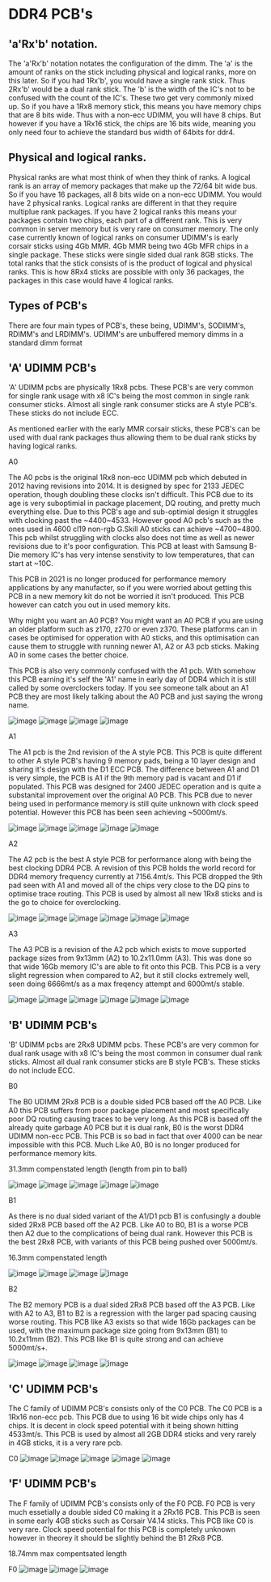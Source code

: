 # DDR4 PCB's

## 'a'Rx'b' notation.

The 'a'Rx'b' notation notates the configuration of the dimm. 
The 'a' is the amount of ranks on the stick including physical and logical ranks, more on this later. So if you had 1Rx'b', you would have a single rank stick. Thus 2Rx'b' would be a dual rank stick.
The 'b' is the width of the IC's not to be confused with the count of the IC's. These two get very commonly mixed up. So if you have a 1Rx8 memory stick, this means you have memory chips that are 8 bits wide. Thus with a non-ecc UDIMM, you will have 8 chips. But however if you have a 1Rx16 stick, the chips are 16 bits wide, meaning you only need four to achieve the standard bus width of 64bits for ddr4.

## Physical and logical ranks.

Physical ranks are what most think of when they think of ranks. A logical rank is an array of memory packages that make up the 72/64 bit wide bus. So if you have 16 packages, all 8 bits wide on a non-ecc UDIMM. You would have 2 physical ranks.
Logical ranks are different in that they require multiplue rank packages. If you have 2 logical ranks this means your packages contain two chips, each part of a different rank. This is very common in server memory but is very rare on consumer memory. The only case currently known of logical ranks on consumer UDIMM's is early corsair sticks using 4Gb MMR. 4Gb MMR being two 4Gb MFR chips in a single package. These sticks were single sided dual rank 8GB sticks.
The total ranks that the stick consists of is the product of logical and physical ranks. This is how 8Rx4 sticks are possible with only 36 packages, the packages in this case would have 4 logical ranks.

## Types of PCB's

There are four main types of PCB's, these being, UDIMM's, SODIMM's, RDIMM's and LRDIMM's.
UDIMM's are unbuffered memory dimms in a standard dimm format 


## 'A' UDIMM PCB's

'A' UDIMM pcbs are physically 1Rx8 pcbs. These PCB's are very common for single rank usage with x8 IC's being the most common in single rank consumer sticks.
Almost all single rank consumer sticks are A style PCB's.
These sticks do not include ECC.

As mentioned earlier with the early MMR corsair sticks, these PCB's can be used with dual rank packages thus allowing them to be dual rank sticks by having logical ranks.

A0

The A0 pcbs is the original 1Rx8 non-ecc UDIMM pcb which debuted in 2012 having revisions into 2014. It is designed by spec for 2133 JEDEC operation, though doubling these clocks isn't difficult. This PCB due to its age is very suboptimial in package placement, DQ routing, and pretty much everything else. Due to this PCB's age and sub-optimial design it struggles with clocking past the ~4400~4533. However good A0 pcb's such as the ones used in 4600 cl19 non-rgb G.Skill A0 sticks can achieve ~4700~4800. This pcb whilst struggling with clocks also does not time as well as newer revisions due to it's poor configuration. This PCB at least with Samsung B-Die memory IC's has very intense senstivity to low temperatures, that can start at ~10C.

This PCB in 2021 is no longer produced for performance memory applications by any manufacter, so if you were worried about getting this PCB in a new memory kit do not be worried it isn't produced. This PCB however can catch you out in used memory kits.

Why might you want an A0 PCB?
You might want an A0 PCB if you are using an older platform such as z170, z270 or even z370. These platforms can in cases be optimised for opperation with A0 sticks, and this optimisation can cause them to struggle with running newer A1, A2 or A3 pcb sticks. Making A0 in some cases the better choice.

This PCB is also very commonly confused with the A1 pcb. With somehow this PCB earning it's self the 'A1' name in early day of DDR4 which it is still called by some overclockers today. If you see someone talk about an A1 PCB they are most likely talking about the A0 PCB and just saying the wrong name. 

![image](https://user-images.githubusercontent.com/77159913/114346201-68cbdf80-9ba6-11eb-8985-65841729db4b.png)
![image](https://user-images.githubusercontent.com/77159913/114346554-06271380-9ba7-11eb-8553-1418d17721a4.png)
![image](https://user-images.githubusercontent.com/77159913/114346623-2060f180-9ba7-11eb-9ef1-0caea372a73d.png)
![image](https://user-images.githubusercontent.com/77159913/114346723-44243780-9ba7-11eb-9810-cb6c3050640a.png)

A1

The A1 pcb is the 2nd revision of the A style PCB. This PCB is quite different to other A style PCB's having 9 memory pads, being a 10 layer design and sharing it's design with the D1 ECC PCB. The difference between A1 and D1 is very simple, the PCB is A1 if the 9th memory pad is vacant and D1 if populated. This PCB was designed for 2400 JEDEC operation and is quite a substanital improvement over the original A0 PCB. This PCB due to never being used in performance memory is still quite unknown with clock speed potential. However this PCB has been seen achieving ~5000mt/s.


![image](https://user-images.githubusercontent.com/77159913/114347819-eee92580-9ba8-11eb-819b-9e8b3bceaf14.png)
![image](https://user-images.githubusercontent.com/77159913/114347832-f7416080-9ba8-11eb-974e-571f0dfc2903.png)
![image](https://user-images.githubusercontent.com/77159913/114347842-fb6d7e00-9ba8-11eb-9422-6b0a0ed5b63d.png)
![image](https://user-images.githubusercontent.com/77159913/114347881-0e804e00-9ba9-11eb-9254-4bf328377664.png)
![image](https://user-images.githubusercontent.com/77159913/114349571-7172e480-9bab-11eb-9927-bc3265979ef8.png)

A2

The A2 pcb is the best A style PCB for performance along with being the best clocking DDR4 PCB. A revision of this PCB holds the world record for DDR4 memory frequency currently at 7156.4mt/s. This PCB dropped the 9th pad seen with A1 and moved all of the chips very close to the DQ pins to optimise trace routing. This PCB is used by almost all new 1Rx8 sticks and is the go to choice for overclocking.

![image](https://user-images.githubusercontent.com/77159913/114348234-9a927580-9ba9-11eb-83a7-5192610e537a.png)
![image](https://user-images.githubusercontent.com/77159913/114348209-92d2d100-9ba9-11eb-8b9d-fc38618caee1.png)
![image](https://user-images.githubusercontent.com/77159913/114348177-89e1ff80-9ba9-11eb-815f-24fc93ba1a7d.png)
![image](https://user-images.githubusercontent.com/77159913/114348247-9fefc000-9ba9-11eb-8eba-233aa819d3f6.png)
![image](https://user-images.githubusercontent.com/77159913/114348265-a54d0a80-9ba9-11eb-83c9-48b0d5967556.png)
![image](https://user-images.githubusercontent.com/77159913/114349498-57d19d00-9bab-11eb-9046-9e7b0dbd390e.png)

A3

The A3 PCB is a revision of the A2 pcb which exists to move supported package sizes from 9x13mm (A2) to 10.2x11.0mm (A3). This was done so that wide 16Gb memory IC's are able to fit onto this PCB. This PCB is a very slight regression when compared to A2, but it still clocks extremely well, seen doing 6666mt/s as a max freqency attempt and 6000mt/s stable. 

![image](https://user-images.githubusercontent.com/77159913/114348319-b4cc5380-9ba9-11eb-8971-c74063208030.png)
![image](https://user-images.githubusercontent.com/77159913/114348335-bac23480-9ba9-11eb-993c-fecaaba798fa.png)
![image](https://user-images.githubusercontent.com/77159913/114348353-c0b81580-9ba9-11eb-8d77-a35b5f88b7ab.png)
![image](https://user-images.githubusercontent.com/77159913/114348393-cdd50480-9ba9-11eb-898c-bd166ce77bc1.png)
![image](https://user-images.githubusercontent.com/77159913/114348421-d6c5d600-9ba9-11eb-8c56-737cb77de3c2.png)
![image](https://user-images.githubusercontent.com/77159913/114349162-e4c82680-9baa-11eb-936c-1ed12d917b88.png)


## 'B' UDIMM PCB's

'B' UDIMM pcbs are 2Rx8 UDIMM pcbs. These PCB's are very common for dual rank usage with x8 IC's being the most common in consumer dual rank sticks.
Almost all dual rank consumer sticks are B style PCB's.
These sticks do not include ECC.

B0 

The B0 UDIMM 2Rx8 PCB is a double sided PCB based off the A0 PCB. Like A0 this PCB suffers from poor package placement and most specifically poor DQ routing causing traces to be very long. As this PCB is based off the already quite garbage A0 PCB but it is dual rank, B0 is the worst DDR4 UDIMM non-ecc PCB. This PCB is so bad in fact that over 4000 can be near impossible with this PCB. Much Like A0, B0 is no longer produced for performance memory kits.

31.3mm compenstated length (length from pin to ball)

![image](https://user-images.githubusercontent.com/77159913/114349744-a4b57380-9bab-11eb-9fd7-db31303b91e3.png)
![image](https://user-images.githubusercontent.com/77159913/114349912-d8909900-9bab-11eb-99c4-263850be89ab.png)
![image](https://user-images.githubusercontent.com/77159913/114349943-e3e3c480-9bab-11eb-981d-fa72df5b7c76.png)
![image](https://user-images.githubusercontent.com/77159913/114505882-5ddf8080-9c74-11eb-87ab-2b93f5bbfeaa.png)
![image](https://user-images.githubusercontent.com/77159913/114505894-646df800-9c74-11eb-978d-c123d7648754.png)


B1

As there is no dual sided variant of the A1/D1 pcb B1 is confusingly a double sided 2Rx8 PCB based off the A2 PCB. Like A0 to B0, B1 is a worse PCB then A2 due to the complications of being dual rank. However this PCB is the best 2Rx8 PCB, with variants of this PCB being pushed over 5000mt/s.

16.3mm compenstated length

![image](https://user-images.githubusercontent.com/77159913/114504429-34bdf080-9c72-11eb-822b-7502938afcb4.png)
![image](https://user-images.githubusercontent.com/77159913/114504531-56b77300-9c72-11eb-8d72-6d06630e5b08.png)
![image](https://user-images.githubusercontent.com/77159913/114504538-5b7c2700-9c72-11eb-9541-5a16a74ffdf8.png)
![image](https://user-images.githubusercontent.com/77159913/114504557-62a33500-9c72-11eb-8e60-5c6d22cb2736.png)

B2

The B2 memory PCB is a dual sided 2Rx8 PCB based off the A3 PCB. Like with A2 to A3, B1 to B2 is a regression with the larger pad spacing causing worse routing. This PCB like A3 exists so that wide 16Gb packages can be used, with the maximum package size going from 9x13mm (B1) to 10.2x11mm (B2). This PCB like B1 is quite strong and can achieve 5000mt/s+.

![image](https://user-images.githubusercontent.com/77159913/114504667-92ead380-9c72-11eb-94cd-a65792c7ff78.png)
![image](https://user-images.githubusercontent.com/77159913/114504687-9b430e80-9c72-11eb-8ac4-0592103534b9.png)
![image](https://user-images.githubusercontent.com/77159913/114504710-a26a1c80-9c72-11eb-9eb7-e44b29a71425.png)
![image](https://user-images.githubusercontent.com/77159913/114504768-b746b000-9c72-11eb-8e6d-3408c5dabd32.png)


## 'C' UDIMM PCB's

The C family of UDIMM PCB's consists only of the C0 PCB. The C0 PCB is a 1Rx16 non-ecc pcb. This PCB due to using 16 bit wide chips only has 4 chips. It is decent in clock speed potential with it being shown hitting 4533mt/s. This PCB is used by almost all 2GB DDR4 sticks and very rarely in 4GB sticks, it is a very rare pcb.

C0
![image](https://user-images.githubusercontent.com/77159913/114504916-f1b04d00-9c72-11eb-8956-9c62689d29f6.png)
![image](https://user-images.githubusercontent.com/77159913/114504955-fd037880-9c72-11eb-9945-da07ef8f044d.png)
![image](https://user-images.githubusercontent.com/77159913/114504973-02f95980-9c73-11eb-99f1-644ee63a952e.png)
![image](https://user-images.githubusercontent.com/77159913/114504977-068ce080-9c73-11eb-83db-1974c59871c3.png)
![image](https://user-images.githubusercontent.com/77159913/114505003-11477580-9c73-11eb-87f1-2b8f96819ea1.png)


## 'F' UDIMM PCB's

The F family of UDIMM PCB's consists only of the F0 PCB. F0 PCB is very much essetially a double sided C0 making it a 2Rx16 PCB. This PCB is seen in some early 4GB sticks such as Corsair V4.14 sticks. This PCB like C0 is very rare. Clock speed potential for this PCB is completely unknown however in theorey it should be slightly behind the B1 2Rx8 PCB.

18.74mm max compentsated length

F0
![image](https://user-images.githubusercontent.com/77159913/114505135-45bb3180-9c73-11eb-8ecc-935cb200fcea.png)
![image](https://user-images.githubusercontent.com/77159913/114505170-510e5d00-9c73-11eb-9abe-a02d687372eb.png)
![image](https://user-images.githubusercontent.com/77159913/114505290-7ef3a180-9c73-11eb-965c-4e58bb1bd446.png)




